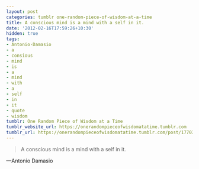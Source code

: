 ```yaml
---
layout: post
categories: tumblr one-random-piece-of-wisdom-at-a-time
title: A conscious mind is a mind with a self in it.
date: '2012-02-16T17:59:26+10:30'
hidden: true
tags:
- Antonio-Damasio
- a
- consious
- mind
- is
- a
- mind
- with
- a
- self
- in
- it
- quote
- wisdom
tumblr: One Random Piece of Wisdom at a Time
tumblr_website_url: https://onerandompieceofwisdomatatime.tumblr.com
tumblr_url: https://onerandompieceofwisdomatatime.tumblr.com/post/17703440838/a-conscious-mind-is-a-mind-with-a-self-in-it
---
```

> A conscious mind is a mind with a self in it.

—Antonio Damasio
